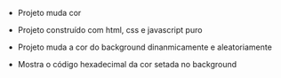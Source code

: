- Projeto muda cor

* Projeto construído com html, css e javascript puro

* Projeto muda a cor do background dinanmicamente e aleatoriamente

* Mostra o código hexadecimal da cor setada no background

